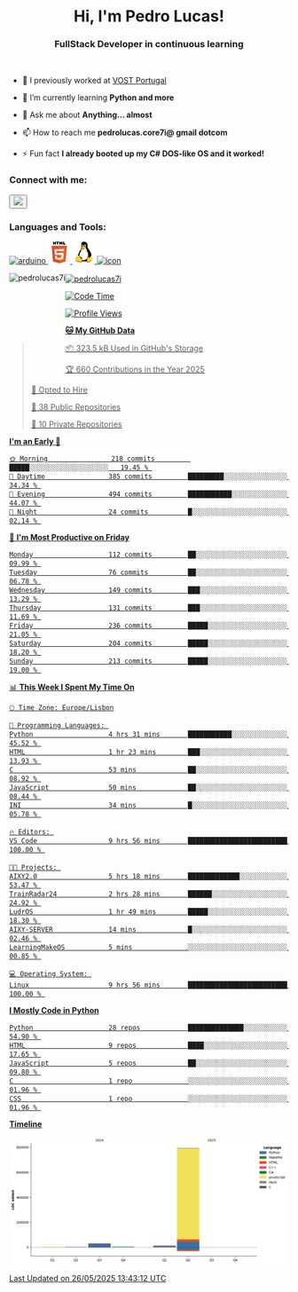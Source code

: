 <h1 align="center">Hi, I'm Pedro Lucas!</h1>
<h3 align="center">FullStack Developer in continuous learning</h3>
<br>

- 🔭 I previously worked at [VOST Portugal](https://github.com/vostpt) 

- 🌱 I’m currently learning **Python and more**

- 💬 Ask me about **Anything... almost**

- 📫 How to reach me **pedrolucas.core7i@ gmail dotcom**

- ⚡ Fun fact **I already booted up my C# DOS-like OS and it worked!**

<h3 align="left">Connect with me:</h3>
<p align="left">
    <div display="flex">
        <a href="https://bsky.app/profile/pedrolucas7i.bsky.social">
            <button>
                <img width=45 src="https://upload.wikimedia.org/wikipedia/commons/7/7a/Bluesky_Logo.svg">
            </button>
        </a>
    </div>
</p>
<h3 align="left">Languages and Tools:</h3>
<p align="left"> <a href="https://www.arduino.cc/" target="_blank" rel="noreferrer"> <img src="https://cdn.worldvectorlogo.com/logos/arduino-1.svg" alt="arduino" width="40" height="40"/> </a> <a href="https://www.w3.org/html/" target="_blank" rel="noreferrer"> <img src="https://raw.githubusercontent.com/devicons/devicon/master/icons/html5/html5-original-wordmark.svg" alt="html5" width="40" height="40"/> </a> <a href="https://www.linux.org/" target="_blank" rel="noreferrer"> <img src="https://raw.githubusercontent.com/devicons/devicon/master/icons/linux/linux-original.svg" alt="linux" width="40" height="40"/> </a> <a href="https://www.python.org" target="_blank" rel="noreferrer"> <img src="https://techstack-generator.vercel.app/python-icon.svg" alt="icon" width="40" height="40" />

<p><img align="left" height="194px" src="https://github-readme-stats.vercel.app/api/top-langs?username=pedrolucas7i&show_icons=true&theme=tokyonight&locale=en&layout=compact" alt="pedrolucas7i" /></p><img height="194px" align="center" src="https://github-readme-stats.vercel.app/api?username=pedrolucas7i&show_icons=true&theme=tokyonight&locale=en" alt="pedrolucas7i" />

<!--START_SECTION:waka-->
![Code Time](http://img.shields.io/badge/Code%20Time-184%20hrs%208%20mins-blue)

![Profile Views](http://img.shields.io/badge/Profile%20Views-0-blue)

**🐱 My GitHub Data** 

> 📦 323.5 kB Used in GitHub's Storage 
 > 
> 🏆 660 Contributions in the Year 2025
 > 
> 💼 Opted to Hire
 > 
> 📜 38 Public Repositories 
 > 
> 🔑 10 Private Repositories 
 > 
**I'm an Early 🐤** 

```text
🌞 Morning                218 commits         █████░░░░░░░░░░░░░░░░░░░░   19.45 % 
🌆 Daytime                385 commits         █████████░░░░░░░░░░░░░░░░   34.34 % 
🌃 Evening                494 commits         ███████████░░░░░░░░░░░░░░   44.07 % 
🌙 Night                  24 commits          █░░░░░░░░░░░░░░░░░░░░░░░░   02.14 % 
```
📅 **I'm Most Productive on Friday** 

```text
Monday                   112 commits         ██░░░░░░░░░░░░░░░░░░░░░░░   09.99 % 
Tuesday                  76 commits          ██░░░░░░░░░░░░░░░░░░░░░░░   06.78 % 
Wednesday                149 commits         ███░░░░░░░░░░░░░░░░░░░░░░   13.29 % 
Thursday                 131 commits         ███░░░░░░░░░░░░░░░░░░░░░░   11.69 % 
Friday                   236 commits         █████░░░░░░░░░░░░░░░░░░░░   21.05 % 
Saturday                 204 commits         █████░░░░░░░░░░░░░░░░░░░░   18.20 % 
Sunday                   213 commits         █████░░░░░░░░░░░░░░░░░░░░   19.00 % 
```


📊 **This Week I Spent My Time On** 

```text
🕑︎ Time Zone: Europe/Lisbon

💬 Programming Languages: 
Python                   4 hrs 31 mins       ███████████░░░░░░░░░░░░░░   45.52 % 
HTML                     1 hr 23 mins        ███░░░░░░░░░░░░░░░░░░░░░░   13.93 % 
C                        53 mins             ██░░░░░░░░░░░░░░░░░░░░░░░   08.92 % 
JavaScript               50 mins             ██░░░░░░░░░░░░░░░░░░░░░░░   08.44 % 
INI                      34 mins             █░░░░░░░░░░░░░░░░░░░░░░░░   05.78 % 

🔥 Editors: 
VS Code                  9 hrs 56 mins       █████████████████████████   100.00 % 

🐱‍💻 Projects: 
AIXY2.0                  5 hrs 18 mins       █████████████░░░░░░░░░░░░   53.47 % 
TrainRadar24             2 hrs 28 mins       ██████░░░░░░░░░░░░░░░░░░░   24.92 % 
LudrOS                   1 hr 49 mins        █████░░░░░░░░░░░░░░░░░░░░   18.30 % 
AIXY-SERVER              14 mins             █░░░░░░░░░░░░░░░░░░░░░░░░   02.46 % 
LearningMakeOS           5 mins              ░░░░░░░░░░░░░░░░░░░░░░░░░   00.85 % 

💻 Operating System: 
Linux                    9 hrs 56 mins       █████████████████████████   100.00 % 
```

**I Mostly Code in Python** 

```text
Python                   28 repos            ██████████████░░░░░░░░░░░   54.90 % 
HTML                     9 repos             ████░░░░░░░░░░░░░░░░░░░░░   17.65 % 
JavaScript               5 repos             ██░░░░░░░░░░░░░░░░░░░░░░░   09.80 % 
C                        1 repo              ░░░░░░░░░░░░░░░░░░░░░░░░░   01.96 % 
CSS                      1 repo              ░░░░░░░░░░░░░░░░░░░░░░░░░   01.96 % 
```



**Timeline**

![Lines of Code chart](https://raw.githubusercontent.com/pedrolucas7i/pedrolucas7i/main/assets/bar_graph.png)


 Last Updated on 26/05/2025 13:43:12 UTC
<!--END_SECTION:waka-->
